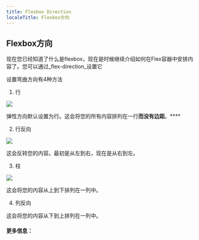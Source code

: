 ```yaml
---
title: Flexbox Direction
localeTitle: Flexbox方向
---
```

## Flexbox方向

现在您已经知道了什么是flexbox，现在是时候继续介绍如何在Flex容器中安排内容了。您可以通过_flex-direction_设置它

设置弯曲方向有4种方法

1.  行

![](https://css-tricks.com/wp-content/uploads/2013/04/flex-direction2.svg)

弹性方向默认设置为行。这会将您的所有内容排列在一行**而没有边距**。****

2.  行反向

![](https://i-msdn.sec.s-msft.com/dynimg/IC681588.png)

这会反转您的内容。最初是从左到右，现在是从右到左。

3.  柱

![](https://i-msdn.sec.s-msft.com/dynimg/IC681589.png)

这会将您的内容从上到下排列在一列中。

4.  列反向

这会将您的内容从下到上排列在一列中。

#### 更多信息：